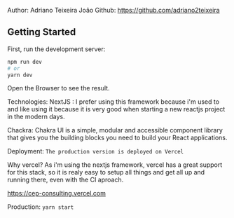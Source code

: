 Author: Adriano Teixeira João
Github: https://github.com/adriano2teixeira

## Getting Started

First, run the development server:

```bash
npm run dev
# or
yarn dev
```
Open the Browser to see the result.

Technologies:
NextJS : I prefer using this framework because i'm used to and like using it because it is very good when starting a new reactjs project in the modern days.

Chackra: Chakra UI is a simple, modular and accessible component library that gives you the building blocks you need to build your React applications.


Deployment:
```The production version is deployed on Vercel```

Why vercel?
As i'm using the nextjs framework, vercel has a great support for this stack, so it is realy easy to setup all things and get all up and running there, even with the CI aproach.

https://cep-consulting.vercel.com


Production:
``yarn start``
